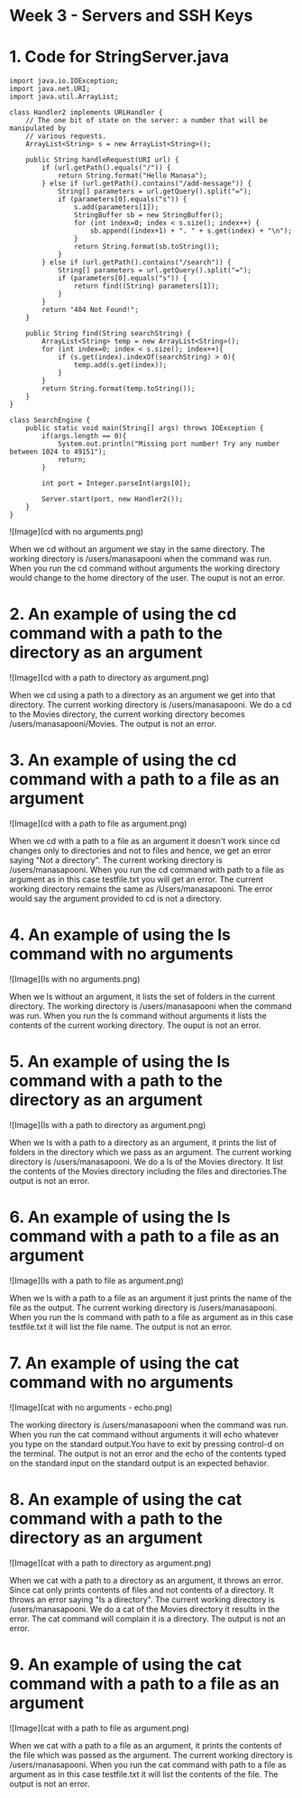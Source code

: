 # Week 3 - Servers and SSH Keys

# **1. Code for StringServer.java**

```
import java.io.IOException;
import java.net.URI;
import java.util.ArrayList;

class Handler2 implements URLHandler {
    // The one bit of state on the server: a number that will be manipulated by
    // various requests.
    ArrayList<String> s = new ArrayList<String>();

    public String handleRequest(URI url) {
        if (url.getPath().equals("/")) {
            return String.format("Hello Manasa");
        } else if (url.getPath().contains("/add-message")) {
            String[] parameters = url.getQuery().split("=");
            if (parameters[0].equals("s")) {
                s.add(parameters[1]);
                StringBuffer sb = new StringBuffer();
                for (int index=0; index < s.size(); index++) {
                    sb.append((index+1) + ". " + s.get(index) + "\n");
                }
                return String.format(sb.toString());
            }
        } else if (url.getPath().contains("/search")) {
            String[] parameters = url.getQuery().split("=");
            if (parameters[0].equals("s")) {
                return find((String) parameters[1]);
            }
        }
        return "404 Not Found!";
    }
    
    public String find(String searchString) {
        ArrayList<String> temp = new ArrayList<String>();
        for (int index=0; index < s.size(); index++){
            if (s.get(index).indexOf(searchString) > 0){
                temp.add(s.get(index));
            }
        }
        return String.format(temp.toString());
    }
}

class SearchEngine {
    public static void main(String[] args) throws IOException {
        if(args.length == 0){
            System.out.println("Missing port number! Try any number between 1024 to 49151");
            return;
        }

        int port = Integer.parseInt(args[0]);

        Server.start(port, new Handler2());
    }
}

```

![Image](cd with no arguments.png)

When we cd without an argument we stay in the same directory. The working directory is /users/manasapooni when the command was run. When you run the cd command without arguments the working directory would change to the home directory of the user. The ouput is not an error.

# **2. An example of using the cd command with a path to the directory as an argument**

![Image](cd with a path to directory as argument.png)

When we cd using a path to a directory as an argument we get into that directory. The current working directory is /users/manasapooni. We do a cd to the Movies directory, the current working directory becomes /users/manasapooni/Movies. The output is not an error.

# **3. An example of using the cd command with a path to a file as an argument**

![Image](cd with a path to file as argument.png)

When we cd with a path to a file as an argument it doesn't work since cd changes only to directories and not to files and hence, we get an error saying "Not a directory". The current working directory is /users/manasapooni. When you run the cd command with  path to a file as argument as in this case testfile.txt you will get an error. The current working directory remains the same as /Users/manasapooni. The error would say the argument provided to cd is not a directory.

# **4. An example of using the ls command with no arguments**

![Image](ls with no arguments.png)

When we ls without an argument, it lists the set of folders in the current directory. The working directory is /users/manasapooni when the command was run. When you run the ls command without arguments it lists the contents of the current working directory. The ouput is not an error.

# **5. An example of using the ls command with a path to the directory as an argument**

![Image](ls with a path to directory as argument.png)

When we ls with a path to a directory as an argument, it prints the list of folders in the directory which we pass as an argument. The current working directory is /users/manasapooni. We do a ls of the Movies directory. It list the contents of the Movies directory including the files and directories.The output is not an error.

# **6. An example of using the ls command with a path to a file as an argument**

![Image](ls with a path to file as argument.png)

When we ls with a path to a file as an argument it just prints the name of the file as the output. The current working directory is /users/manasapooni. When you run the ls command with path to a file as argument as in this case testfile.txt it will list the file name. The output is not an error.

# **7. An example of using the cat command with no arguments**

![Image](cat with no arguments - echo.png)

The working directory is /users/manasapooni when the command was run. When you run the cat command without arguments it will echo whatever you type on the standard output.You have to exit by pressing control-d on the terminal. The output is not an error and the echo of the contents typed on the standard input on the standard output is an expected behavior. 

# **8. An example of using the cat command with a path to the directory as an argument**

![Image](cat with a path to directory as argument.png)

When we cat with a path to a directory as an argument, it throws an error. Since cat only prints contents of files and not contents of a directory. It throws an error saying "Is a directory". The current working directory is /users/manasapooni. We do a cat of the Movies directory it results in the error. The cat command will complain it is a directory. The output is not an error.

# **9. An example of using the cat command with a path to a file as an argument**

![Image](cat with a path to file as argument.png)

When we cat with a path to a file as an argument, it prints the contents of the file which was passed as the argument. The current working directory is /users/manasapooni. When you run the cat command with path to a file as argument as in this case testfile.txt it will list the contents of the file. The output is not an error.

